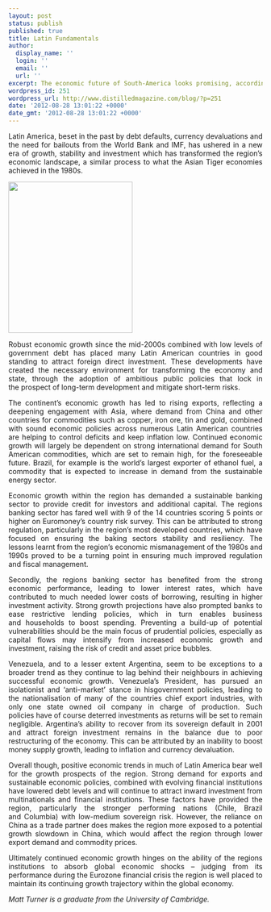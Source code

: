 ```yaml
---
layout: post
status: publish
published: true
title: Latin Fundamentals
author:
  display_name: ''
  login: ''
  email: ''
  url: ''
excerpt: The economic future of South-America looks promising, according to Matt Turner.
wordpress_id: 251
wordpress_url: http://www.distilledmagazine.com/blog/?p=251
date: '2012-08-28 13:01:22 +0000'
date_gmt: '2012-08-28 13:01:22 +0000'
---
```

<p style="text-align: justify;">Latin America, beset in the past by debt defaults, currency devaluations and the need for bailouts from the World Bank and IMF, has ushered in a new era of growth, stability and investment which has transformed the region’s economic landscape, a similar process to what the Asian Tiger economies achieved in the 1980s.</p>
<p style="text-align: justify;"><a href="http://distilledmagazine.com/wp-content/uploads/2012/08/southam1.png"><img class="alignleft" title="southam" alt="" src="http://distilledmagazine.com/wp-content/uploads/2012/08/southam-246x3001.png" width="246" height="300" /></a></p>
<p style="text-align: justify;">Robust economic growth since the mid-2000s combined with low levels of government debt has placed many Latin American countries in good standing to attract foreign direct investment. These developments have created the necessary environment for transforming the economy and state, through the adoption of ambitious public policies that lock in the prospect of long-term development and mitigate short-term risks.</p>
<p style="text-align: justify;">The continent’s economic growth has led to rising exports, reflecting a deepening engagement with Asia, where demand from China and other countries for commodities such as copper, iron ore, tin and gold, combined with sound economic policies across numerous Latin American countries are helping to control deficits and keep inflation low. Continued economic growth will largely be dependent on strong international demand for South American commodities, which are set to remain high, for the foreseeable future. Brazil, for example is the world’s largest exporter of ethanol fuel, a commodity that is expected to increase in demand from the sustainable energy sector.</p>
<p style="text-align: justify;">Economic growth within the region has demanded a sustainable banking sector to provide credit for investors and additional capital. The regions banking sector has fared well with 9 of the 14 countries scoring 5 points or higher on Euromoney’s country risk survey. This can be attributed to strong regulation, particularly in the region’s most developed countries, which have focused on ensuring the baking sectors stability and resiliency. The lessons learnt from the region’s economic mismanagement of the 1980s and 1990s proved to be a turning point in ensuring much improved regulation and fiscal management.</p>
<p style="text-align: justify;">Secondly, the regions banking sector has benefited from the strong economic performance, leading to lower interest rates, which have contributed to much needed lower costs of borrowing, resulting in higher investment activity. Strong growth projections have also prompted banks to ease restrictive lending policies, which in turn enables business and households to boost spending. Preventing a build-up of potential vulnerabilities should be the main focus of prudential policies, especially as capital flows may intensify from increased economic growth and investment, raising the risk of credit and asset price bubbles.</p>
<p style="text-align: justify;">Venezuela, and to a lesser extent Argentina, seem to be exceptions to a broader trend as they continue to lag behind their neighbours in achieving successful economic growth. Venezuela’s President, has pursued an isolationist and ‘anti-market’ stance in hisgovernment policies, leading to the nationalisation of many of the countries chief export industries, with only one state owned oil company in charge of production. Such policies have of course deterred investments as returns will be set to remain negligible. Argentina’s ability to recover from its sovereign default in 2001 and attract foreign investment remains in the balance due to poor restructuring of the economy. This can be attributed by an inability to boost money supply growth, leading to inflation and currency devaluation.</p>
<p style="text-align: justify;">Overall though, positive economic trends in much of Latin America bear well for the growth prospects of the region. Strong demand for exports and sustainable economic policies, combined with evolving financial institutions have lowered debt levels and will continue to attract inward investment from multinationals and financial institutions. These factors have provided the region, particularly the stronger performing nations (Chile, Brazil and Columbia) with low-medium sovereign risk. However, the reliance on China as a trade partner does makes the region more exposed to a potential growth slowdown in China, which would affect the region through lower export demand and commodity prices.</p>
<p style="text-align: justify;">Ultimately continued economic growth hinges on the ability of the regions institutions to absorb global economic shocks – judging from its performance during the Eurozone financial crisis the region is well placed to maintain its continuing growth trajectory within the global economy.</p>
<p style="text-align: justify;"><em>Matt Turner is a graduate from the University of Cambridge.</em></p>
